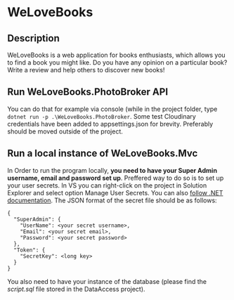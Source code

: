 # WeLoveBooks

## Description
WeLoveBooks is a web application for books enthusiasts, which allows you to find a book you might like. Do you have any opinion on a particular book? Write a review and help others to discover new books!

## Run WeLoveBooks.PhotoBroker API
You can do that for example via console (while in the project folder, type `dotnet run -p .\WeLoveBooks.PhotoBroker`. Some test Cloudinary credentials have been added to appsettings.json for brevity. Preferably should be moved outside of the project.

## Run a local instance of WeLoveBooks.Mvc
In Order to run the program locally, **you need to have your Super Admin username, email and password set up**. Preffered way to do so is to set up your user secrets. In VS you can right-click on the project in Solution Explorer and select option Manage User Secrets. You can also [follow .NET documentation](https://docs.microsoft.com/en-us/aspnet/core/security/app-secrets?view=aspnetcore-6.0&tabs=linux). The JSON format of the secret file should be as follows:
```
{
  "SuperAdmin": {
    "UserName": <your secret username>,
    "Email": <your secret email>,
    "Password": <your secret password>
  },
  "Token": {
    "SecretKey": <long key>
  }
}
```
You also need to have your instance of the database (please find the *script.sql* file stored in the DataAccess project).

